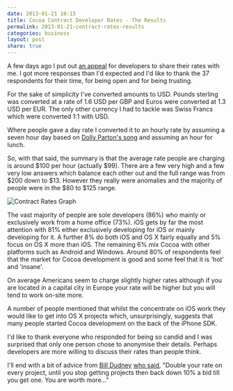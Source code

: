 ```yaml
---
date: 2013-01-21 10:15
title: Cocoa Contract Developer Rates - The Results
permalink: 2013-01-21-contract-rates-results
categories: business
layout: post
share: true
---
```


A few days ago I put out [an appeal](http://swwritings.com/post/2013-01-16-contract-rates-appeal) for developers to share their rates with me. I got more responses than I'd expected and I'd like to thank the 37 respondents for their time, for being open and for being trusting.

For the sake of simplicity I've converted amounts to USD. Pounds sterling was converted at a rate of 1.6 USD per GBP and Euros were converted at 1.3 USD per EUR. The only other currency I had to tackle was Swiss Francs which were converted 1:1 with USD.

Where people gave a day rate I converted it to an hourly rate by assuming a seven hour day based on [Dolly Parton's song](http://en.wikipedia.org/wiki/9_to_5_(Dolly_Parton_song)) and assuming an hour for lunch.

So, with that said, the summary is that the average rate people are charging is around $100 per hour (actually $99). There are a few very high and a few very low answers which balance each other out and the full range was from $200 down to $13. However they really were anomalies and the majority of people were in the $80 to $125 range.

<img src="http://images.swwritings.com/2013-01-21-contract-rates-results-01.png" alt="Contract Rates Graph" />

The vast majority of people are sole developers (86%) who mainly or exclusively work from a home office (73%). iOS gets by far the most attention with 81% either exclusively developing for iOS or mainly developing for it. A further 8% do both iOS and OS X fairly equally and 5% focus on OS X more than iOS. The remaining 6% mix Cocoa with other platforms such as Android and Windows. Around 80% of respondents feel that the market for Cocoa development is good and some feel that it is 'hot' and 'insane'.

On average Americans seem to charge slightly higher rates although if you are located in a capital city in Europe your rate will be higher but you will tend to work on-site more.

A number of people mentioned that whilst the concentrate on iOS work they would like to get into OS X projects which, unsurprisingly, suggests that many people started Cocoa development on the back of the iPhone SDK.

I'd like to thank everyone who responded for being so candid and I was surprised that only one person chose to anonymise their details. Perhaps developers are more willing to discuss their rates than people think.

I'll end with a bit of advice from [Bill Dudney](http://bill.dudney.net/roller/objc/) [who said](https://twitter.com/bdudney/status/291523603726491648), "Double your rate on every project, until you stop getting projects then back down 10% a bid till you get one. You are worth more..."
